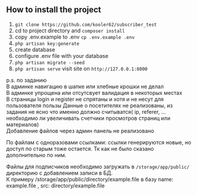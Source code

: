 ## How to install the project
  
 1. `git clone https://github.com/kooler62/subscriber_test`  
 2. cd to project directory and `composer install`  
 3. copy .env.example to .env   `cp .env.example .env` 
 4. `php artisan key:generate`
 5. create database  
 6. configure .env file with your database     
 7. `php artisan migrate --seed`  
 8. `php artisan serve` visit site on `http://127.0.0.1:8000`
   
 
p.s. по заданию  
В админке навигацию в шапке или хлебные крошки не делал  
В админке упрощена или отсутсвует валидация в некоторых местах  
В страницы login и register не спрятаны и хотя и не несут для пользователя пользы
Данные о посетителях не реализованы, из задания не ясно что именно должно считыватся( ip, referer, ... необходимо ли увеличивать счетчики просмотров страниц или материалов)   
Добавление файлов через админ панель не реализовано  

По файлам с одноразовами ссылками:
ccылки генерируются новые, но доступ по старым тоже остается. Тк как не было сказано дополнительно по ним.  

Файлы для подписчиков необходимо загружать в `/storage/app/public/` директорию с добавлением записи в БД.  
К примеру /storage/app/public/directory/example.file  в базу name: example.file , src: directory/example.file  

